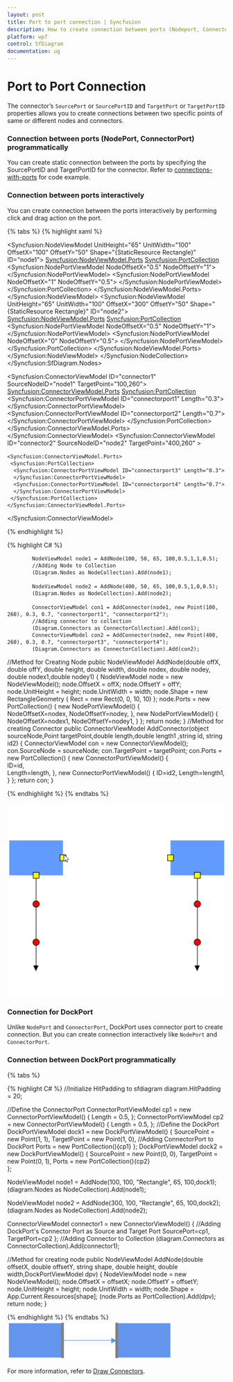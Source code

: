 ```yaml
---
layout: post
title: Port to port connection | Syncfusion
description: How to create connection between ports (Nodeport, Connectorport, Dockport) interactively as well as programmatically ?
platform: wpf
control: SfDiagram
documentation: ug
---
```


# Port to Port Connection

The connector’s `SourcePort` or `SourcePortID` and `TargetPort` or `TargetPortID` properties allows you to create connections between two specific points of same or different nodes and connectors.

### Connection between ports (NodePort, ConnectorPort) programmatically
You can create static connection between the ports by specifying the SourcePortID and TargetPortID for the connector. Refer to [connections-with-ports](https://help.syncfusion.com/wpf/diagram/connector/defineconnector#connections-with-ports) for code example.

### Connection between ports interactively
You can create connection between the ports interactively by performing click and drag action on the port.

{% tabs %}
{% highlight xaml %}

<!--Initialize the Node-->
   <Syncfusion:NodeViewModel UnitHeight="65" UnitWidth="100" OffsetX="100" OffsetY="50" Shape="{StaticResource Rectangle}" ID="node1">
    <Syncfusion:NodeViewModel.Ports>
     <Syncfusion:PortCollection>
      <Syncfusion:NodePortViewModel NodeOffsetX="0.5" NodeOffsetY="1">
      </Syncfusion:NodePortViewModel>
       <Syncfusion:NodePortViewModel NodeOffsetX="1" NodeOffsetY="0.5">
      </Syncfusion:NodePortViewModel>
     </Syncfusion:PortCollection>
    </Syncfusion:NodeViewModel.Ports>
   </Syncfusion:NodeViewModel>
   <Syncfusion:NodeViewModel UnitHeight="65" UnitWidth="100" OffsetX="300" OffsetY="50" Shape="{StaticResource Rectangle}" ID="node2">
    <Syncfusion:NodeViewModel.Ports>
     <Syncfusion:PortCollection>
      <Syncfusion:NodePortViewModel NodeOffsetX="0.5" NodeOffsetY="1">
      </Syncfusion:NodePortViewModel>
      <Syncfusion:NodePortViewModel NodeOffsetX="0" NodeOffsetY="0.5">
      </Syncfusion:NodePortViewModel>
     </Syncfusion:PortCollection>
    </Syncfusion:NodeViewModel.Ports>
   </Syncfusion:NodeViewModel>
  </Syncfusion:NodeCollection>
 </Syncfusion:SfDiagram.Nodes>
 
 <!--Initialize the Connector-->
   <Syncfusion:ConnectorViewModel ID="connector1" SourceNodeID="node1" TargetPoint="100,260">
    <!--Initialize the Port-->
     <Syncfusion:ConnectorViewModel.Ports>
      <Syncfusion:PortCollection>
       <Syncfusion:ConnectorPortViewModel ID="connectorport1" Length="0.3">
       </Syncfusion:ConnectorPortViewModel>
       <Syncfusion:ConnectorPortViewModel ID="connectorport2" Length="0.7">
       </Syncfusion:ConnectorPortViewModel>
      </Syncfusion:PortCollection>
     </Syncfusion:ConnectorViewModel.Ports>
    </Syncfusion:ConnectorViewModel>
   <Syncfusion:ConnectorViewModel ID="connector2" SourceNodeID="node2" TargetPoint="400,260" >
   <!--Initialize the Port-->
    <Syncfusion:ConnectorViewModel.Ports>
     <Syncfusion:PortCollection>
      <Syncfusion:ConnectorPortViewModel ID="connectorport3" Length="0.3">
      </Syncfusion:ConnectorPortViewModel>
      <Syncfusion:ConnectorPortViewModel ID="connectorport4" Length="0.7">
      </Syncfusion:ConnectorPortViewModel>
     </Syncfusion:PortCollection>
    </Syncfusion:ConnectorViewModel.Ports>
   </Syncfusion:ConnectorViewModel>

{% endhighlight %}

{% highlight C# %}

 
            NodeViewModel node1 = AddNode(100, 50, 65, 100,0.5,1,1,0.5);                       
            //Adding Node to Collection
            (Diagram.Nodes as NodeCollection).Add(node1);

            NodeViewModel node2 = AddNode(400, 50, 65, 100,0.5,1,0,0.5);            
            (Diagram.Nodes as NodeCollection).Add(node2);

            ConnectorViewModel con1 = AddConnector(node1, new Point(100, 260), 0.3, 0.7, "connectorport1", "connectorport2");
            //Adding connector to collection
            (Diagram.Connectors as ConnectorCollection).Add(con1);
            ConnectorViewModel con2 = AddConnector(node2, new Point(400, 260), 0.3, 0.7, "connectorport3", "connectorport4");
            (Diagram.Connectors as ConnectorCollection).Add(con2);
    
 //Method for Creating Node
        public NodeViewModel AddNode(double offX, double offY, double height, double width, double nodex, double nodey, double nodex1,double nodey1)
        {
            NodeViewModel node = new NodeViewModel();
            node.OffsetX = offX;
            node.OffsetY = offY;
            node.UnitHeight = height;
            node.UnitWidth = width;
            node.Shape = new RectangleGeometry { Rect = new Rect(0, 0, 10, 10) };
            node.Ports = new PortCollection()
            {
            new NodePortViewModel()
              {                 
                 NodeOffsetX=nodex,
                 NodeOffsetY=nodey,
              },
            new NodePortViewModel()
              {                 
                 NodeOffsetX=nodex1,
                 NodeOffsetY=nodey1,
              }
            };
            return node;
        }
   //Method for creating Connector
   public ConnectorViewModel AddConnector(object sourceNode,Point targetPoint,double length,double length1 ,string id, string id2)
     {
       ConnectorViewModel con = new ConnectorViewModel();
       con.SourceNode = sourceNode;
       con.TargetPoint = targetPoint;
       con.Ports = new PortCollection()
         {
            new ConnectorPortViewModel()
              {  
                 ID=id,            
                 Length=length,
              },
            new ConnectorPortViewModel()
              {
                 ID=id2,
                 Length=length1,
              }
         };
       return con;
     }

{% endhighlight %}
{% endtabs %}

![Connecting connector port](Port_images/Connector_interactively.gif)

### Connection for DockPort

Unlike `NodePort` and `ConnectorPort`, DockPort uses connector port to create connection. But you can create connection interactively like `NodePort` and `ConnectorPort`. 

### Connection between DockPort programmatically

{% tabs %}

{% highlight C# %}
//Initialize HitPadding to sfdiagram
diagram.HitPadding = 20;

//Define the ConnectorPort
ConnectorPortViewModel cp1 = new ConnectorPortViewModel()
  {
    Length = 0.5,
  };
ConnectorPortViewModel cp2 = new ConnectorPortViewModel()
  {
    Length = 0.5,
  };
//Define the DockPort
DockPortViewModel dock1 = new DockPortViewModel()
 {
   SourcePoint = new Point(1, 1),
   TargetPoint = new Point(1, 0),
   //Adding ConnectorPort to DockPort
   Ports = new PortCollection(){cp1} 
 };
DockPortViewModel dock2 = new DockPortViewModel()
 {
   SourcePoint = new Point(0, 0),
   TargetPoint = new Point(0, 1),
   Ports = new PortCollection(){cp2}  
 };

NodeViewModel node1 = AddNode(100, 100, "Rectangle", 65, 100,dock1);
(diagram.Nodes as NodeCollection).Add(node1);

NodeViewModel node2 = AddNode(300, 100, "Rectangle", 65, 100,dock2);
(diagram.Nodes as NodeCollection).Add(node2);

ConnectorViewModel connector1 = new ConnectorViewModel()
{
  //Adding DockPort's Connector Port as Source and Target Port
  SourcePort=cp1,
  TargetPort=cp2
};
//Adding Connector to Collection
(diagram.Connectors as ConnectorCollection).Add(connector1);         

//Method for creating node
public NodeViewModel AddNode(double offsetX, double offsetY, string shape, double height, double width,DockPortViewModel dpv)
 {
    NodeViewModel node = new NodeViewModel();
    node.OffsetX = offsetX;
    node.OffsetY = offsetY;
    node.UnitHeight = height;
    node.UnitWidth = width;
    node.Shape = App.Current.Resources[shape];
    (node.Ports as PortCollection).Add(dpv);
    return node;
 }

{% endhighlight %}
{% endtabs %}
![Connecting dock port](Port_images/DockPort.png)

For more information, refer to [Draw Connectors](https://help.syncfusion.com/wpf/sfdiagram/tools#connectors).
